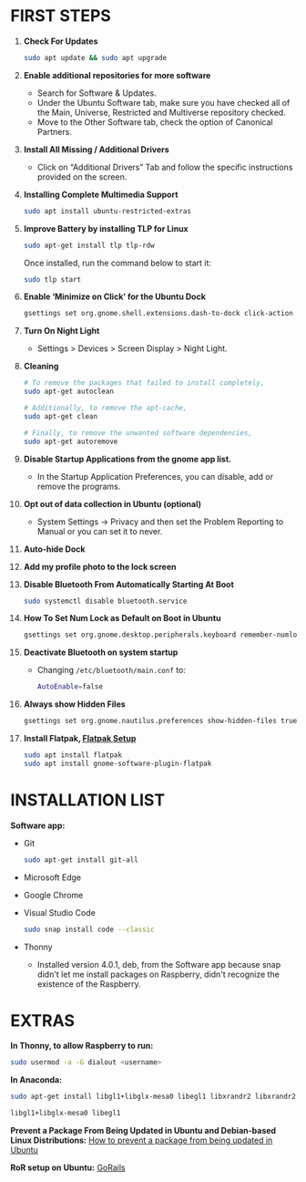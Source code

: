 # FIRST STEPS

1. **Check For Updates**

   ```bash
   sudo apt update && sudo apt upgrade
   ```

2. **Enable additional repositories for more software**
   - Search for Software & Updates.
   - Under the Ubuntu Software tab, make sure you have checked all of the Main, Universe, Restricted and Multiverse repository checked.
   - Move to the Other Software tab, check the option of Canonical Partners.

3. **Install All Missing / Additional Drivers**
   - Click on “Additional Drivers” Tab and follow the specific instructions provided on the screen.

4. **Installing Complete Multimedia Support**

   ```bash
   sudo apt install ubuntu-restricted-extras
   ```

5. **Improve Battery by installing TLP for Linux**

   ```bash
   sudo apt-get install tlp tlp-rdw
   ```

   Once installed, run the command below to start it:

   ```bash
   sudo tlp start
   ```

6. **Enable ‘Minimize on Click’ for the Ubuntu Dock**

   ```bash
   gsettings set org.gnome.shell.extensions.dash-to-dock click-action 'minimize'
   ```

7. **Turn On Night Light**
   - Settings > Devices > Screen Display > Night Light.

8. **Cleaning**

   ```bash
   # To remove the packages that failed to install completely,
   sudo apt-get autoclean

   # Additionally, to remove the apt-cache,
   sudo apt-get clean

   # Finally, to remove the unwanted software dependencies,
   sudo apt-get autoremove
   ```

9. **Disable Startup Applications from the gnome app list.**
   - In the Startup Application Preferences, you can disable, add or remove the programs.

10. **Opt out of data collection in Ubuntu (optional)**
    - System Settings -> Privacy and then set the Problem Reporting to Manual or you can set it to never.

11. **Auto-hide Dock**

12. **Add my profile photo to the lock screen**

13. **Disable Bluetooth From Automatically Starting At Boot**

    ```bash
    sudo systemctl disable bluetooth.service
    ```

14. **How To Set Num Lock as Default on Boot in Ubuntu**

    ```bash
    gsettings set org.gnome.desktop.peripherals.keyboard remember-numlock-state true
    ```

15. **Deactivate Bluetooth on system startup**
    - Changing `/etc/bluetooth/main.conf` to:

      ```bash
      AutoEnable=false
      ```

16. **Always show Hidden Files**

    ```bash
    gsettings set org.gnome.nautilus.preferences show-hidden-files true
    ```

17. **Install Flatpak, [Flatpak Setup](https://flatpak.org/setup/Ubuntu)**

    ```bash
    sudo apt install flatpak
    sudo apt install gnome-software-plugin-flatpak
    ```

# INSTALLATION LIST

**Software app:**

- Git

  ```bash
  sudo apt-get install git-all
  ```

- Microsoft Edge
- Google Chrome
- Visual Studio Code

  ```bash
  sudo snap install code --classic
  ```

- Thonny
  - Installed version 4.0.1, deb, from the Software app because snap didn't let me install packages on Raspberry, didn't recognize the existence of the Raspberry.

# EXTRAS

**In Thonny, to allow Raspberry to run:**

```bash
sudo usermod -a -G dialout <username>
```

**In Anaconda:**

```bash
sudo apt-get install libgl1+libglx-mesa0 libegl1 libxrandr2 libxrandr2 libxss1 libxcursor1 libxcomposite1 libasound2 libxi6 libxtst6

libgl1+libglx-mesa0 libegl1
```

**Prevent a Package From Being Updated in Ubuntu and Debian-based Linux Distributions:**
[How to prevent a package from being updated in Ubuntu](https://itsfoss.com/prevent-package-update-ubuntu/)

**RoR setup on Ubuntu:** [GoRails](https://gorails.com/setup/ubuntu/23.10)
